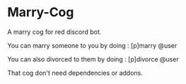 # Marry-Cog
A marry cog for red discord bot.

You can marry someone to you by doing : [p]marry @user

You can also divorced to them by doing : [p]divorce @user

That cog don't need dependencies or addons.
